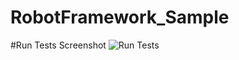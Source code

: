 # RobotFramework_Sample

#Run Tests Screenshot
![Run Tests](https://github.com/pradeepcsu/RobotFramework_Sample/blob/master/Run_Tests_GUI.png)


